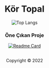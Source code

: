 <div align="center">
  <h1>Kör Topal</h1>

  ![Top Langs](https://github-readme-stats.vercel.app/api/top-langs/?username=kortopal&show_icons=true&theme=gruvbox&layout=compact)
  
  <h3>Öne Çıkan Proje</h3>

  [![Readme Card](https://github-readme-stats.vercel.app/api/pin/?username=kortopal&repo=12A&theme=gruvbox)](https://github.com/kortopal/12A)

  <br>
  Copyright © 2022
</div>

